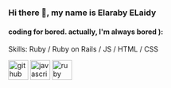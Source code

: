 ### Hi there 👋, my name is Elaraby ELaidy
#### coding for bored. actually, I'm always bored ):

Skills: Ruby / Ruby on Rails / JS / HTML / CSS 


[<img src='https://cdn.jsdelivr.net/npm/simple-icons@3.0.1/icons/github.svg' alt='github' height='40'>](https://github.com/elarabyelaidy19)  [<img src='https://cdn.jsdelivr.net/npm/simple-icons@3.0.1/icons/javascript.svg' alt='javascript' height='40'>](https://iconarchive.com/show/developer-icons-by-graphics-vibe/javascript-icon.html)  [<img src='https://cdn.jsdelivr.net/npm/simple-icons@3.0.1/icons/ruby.svg' alt='ruby' height='40'>](https://iconarchive.com/show/real-vista-development-icons-by-iconshock/ruby-icon.html)  



 
